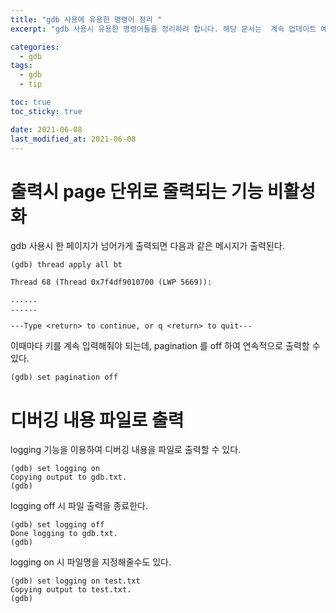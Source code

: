 ```yaml
---
title: "gdb 사용에 유용한 명령어 정리 "
excerpt: "gdb 사용시 유용한 명령어들을 정리하려 합니다. 해당 문서는  계속 업데이트 예정입니다."

categories:
  - gdb
tags:
  - gdb
  - tip

toc: true
toc_sticky: true

date: 2021-06-08
last_modified_at: 2021-06-08
---
```


# 출력시 page 단위로 줄력되는 기능 비활성화 

gdb  사용시 한 페이지가 넘어가게 출력되면 다음과 같은 메시지가 출력된다. 

```
(gdb) thread apply all bt

Thread 68 (Thread 0x7f4df9010700 (LWP 5669)):

......
......

---Type <return> to continue, or q <return> to quit---
```

이때마다 키를 계속 입력해줘야 되는데,
pagination 를 off 하여 연속적으로 출력할 수 있다. 

```
(gdb) set pagination off
```

# 디버깅 내용 파일로 출력

logging 기능을 이용하여 디버깅 내용을 파일로 출력할 수 있다. 

```
(gdb) set logging on
Copying output to gdb.txt.
(gdb) 
```

logging off 시 파일 출력을 종료한다.

```
(gdb) set logging off
Done logging to gdb.txt.
(gdb) 
```

logging on 시 파일명을 지정해줄수도 있다. 

```
(gdb) set logging on test.txt
Copying output to test.txt.
(gdb) 
```
